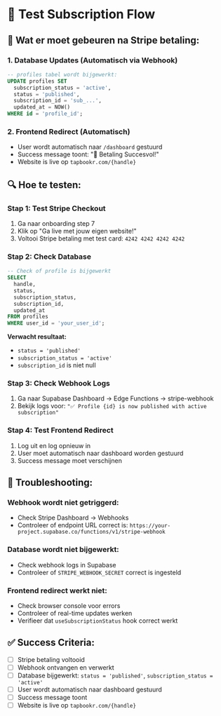 # 🧪 Test Subscription Flow

## 🎯 **Wat er moet gebeuren na Stripe betaling:**

### **1. Database Updates (Automatisch via Webhook)**
```sql
-- profiles tabel wordt bijgewerkt:
UPDATE profiles SET
  subscription_status = 'active',
  status = 'published',
  subscription_id = 'sub_...',
  updated_at = NOW()
WHERE id = 'profile_id';
```

### **2. Frontend Redirect (Automatisch)**
- User wordt automatisch naar `/dashboard` gestuurd
- Success message toont: "🎉 Betaling Succesvol!"
- Website is live op `tapbookr.com/{handle}`

## 🔍 **Hoe te testen:**

### **Stap 1: Test Stripe Checkout**
1. Ga naar onboarding step 7
2. Klik op "Ga live met jouw eigen website!"
3. Voltooi Stripe betaling met test card: `4242 4242 4242 4242`

### **Stap 2: Check Database**
```sql
-- Check of profile is bijgewerkt
SELECT 
  handle,
  status,
  subscription_status,
  subscription_id,
  updated_at
FROM profiles 
WHERE user_id = 'your_user_id';
```

**Verwacht resultaat:**
- `status = 'published'`
- `subscription_status = 'active'`
- `subscription_id` is niet null

### **Stap 3: Check Webhook Logs**
1. Ga naar Supabase Dashboard → Edge Functions → stripe-webhook
2. Bekijk logs voor: `"✅ Profile {id} is now published with active subscription"`

### **Stap 4: Test Frontend Redirect**
1. Log uit en log opnieuw in
2. User moet automatisch naar dashboard worden gestuurd
3. Success message moet verschijnen

## 🚨 **Troubleshooting:**

### **Webhook wordt niet getriggerd:**
- Check Stripe Dashboard → Webhooks
- Controleer of endpoint URL correct is: `https://your-project.supabase.co/functions/v1/stripe-webhook`

### **Database wordt niet bijgewerkt:**
- Check webhook logs in Supabase
- Controleer of `STRIPE_WEBHOOK_SECRET` correct is ingesteld

### **Frontend redirect werkt niet:**
- Check browser console voor errors
- Controleer of real-time updates werken
- Verifieer dat `useSubscriptionStatus` hook correct werkt

## ✅ **Success Criteria:**
- [ ] Stripe betaling voltooid
- [ ] Webhook ontvangen en verwerkt
- [ ] Database bijgewerkt: `status = 'published'`, `subscription_status = 'active'`
- [ ] User wordt automatisch naar dashboard gestuurd
- [ ] Success message toont
- [ ] Website is live op `tapbookr.com/{handle}`
